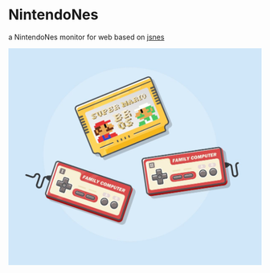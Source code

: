 # NintendoNes
a NintendoNes monitor for web based on [jsnes](https://github.com/bfirsh/jsnes)

![nes](./timg.jpg)